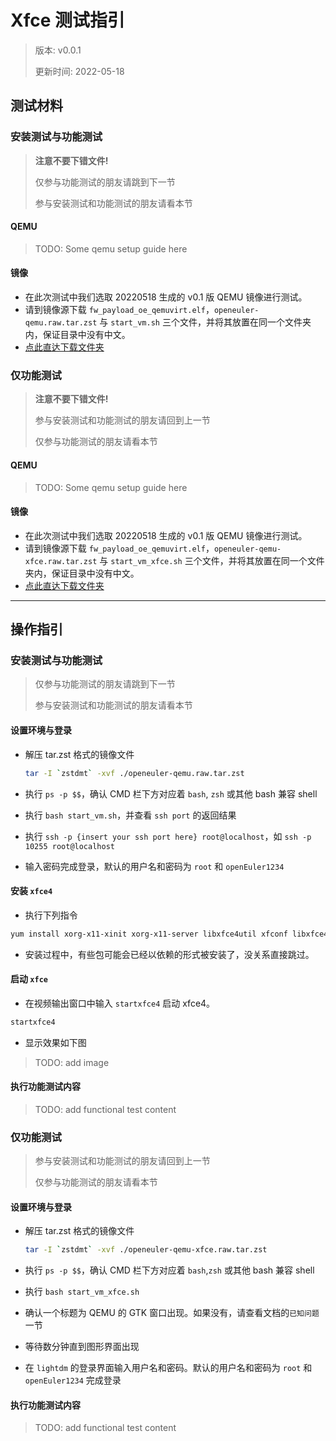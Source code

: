 # Xfce 测试指引

> 版本: v0.0.1
>
> 更新时间: 2022-05-18

## 测试材料

### 安装测试与功能测试

> **注意不要下错文件!**
>
> 仅参与功能测试的朋友请跳到下一节
>
> 参与安装测试和功能测试的朋友请看本节

#### QEMU

  > TODO: Some qemu setup guide here

#### 镜像

- 在此次测试中我们选取 20220518 生成的 v0.1 版 QEMU 镜像进行测试。
- 请到镜像源下载 `fw_payload_oe_qemuvirt.elf`，`openeuler-qemu.raw.tar.zst` 与 `start_vm.sh` 三个文件，并将其放置在同一个文件夹内，保证目录中没有中文。
- [点此直达下载文件夹](https://mirror.iscas.ac.cn/openeuler-sig-riscv/openEuler-RISC-V/compose/20220518/v0.1/QEMU/)

### 仅功能测试

> **注意不要下错文件!**
>
> 参与安装测试和功能测试的朋友请回到上一节
>
> 仅参与功能测试的朋友请看本节

#### QEMU

  > TODO: Some qemu setup guide here

#### 镜像

- 在此次测试中我们选取 20220518 生成的 v0.1 版 QEMU 镜像进行测试。
- 请到镜像源下载 `fw_payload_oe_qemuvirt.elf`，`openeuler-qemu-xfce.raw.tar.zst` 与 `start_vm_xfce.sh` 三个文件，并将其放置在同一个文件夹内，保证目录中没有中文。
- [点此直达下载文件夹](https://mirror.iscas.ac.cn/openeuler-sig-riscv/openEuler-RISC-V/compose/20220518/v0.1/QEMU/)

-----

## 操作指引

### 安装测试与功能测试

> 仅参与功能测试的朋友请跳到下一节
>
> 参与安装测试和功能测试的朋友请看本节

#### 设置环境与登录

- 解压 tar.zst 格式的镜像文件

  ```bash
  tar -I `zstdmt` -xvf ./openeuler-qemu.raw.tar.zst
  ```

- 执行 `ps -p $$`，确认 CMD 栏下方对应着 `bash`, `zsh` 或其他 bash 兼容 shell
- 执行 `bash start_vm.sh`，并查看 `ssh port` 的返回结果
- 执行 `ssh -p {insert your ssh port here} root@localhost`，如 `ssh -p 10255 root@localhost`
- 输入密码完成登录，默认的用户名和密码为 `root` 和 `openEuler1234`

#### 安装 `xfce4`

- 执行下列指令

```bash
yum install xorg-x11-xinit xorg-x11-server libxfce4util xfconf libxfce4ui exo garcon thunar thunar-volman tumbler xfce4-appfinder xfce4-panel xfce4-power-manager xfce4-settings xfdesktop xfwm4 xfce4-session xfce4-terminal -y
```

- 安装过程中，有些包可能会已经以依赖的形式被安装了，没关系直接跳过。


#### 启动 `xfce`

- 在视频输出窗口中输入 `startxfce4` 启动 xfce4。

```bash
startxfce4
```

- 显示效果如下图

> TODO: add image

#### 执行功能测试内容

> TODO: add functional test content

### 仅功能测试

> 参与安装测试和功能测试的朋友请回到上一节
>
> 仅参与功能测试的朋友请看本节

#### 设置环境与登录

- 解压 tar.zst 格式的镜像文件

  ```bash
  tar -I `zstdmt` -xvf ./openeuler-qemu-xfce.raw.tar.zst
  ```

- 执行 `ps -p $$`，确认 CMD 栏下方对应着 `bash`,`zsh` 或其他 bash 兼容 shell
- 执行 `bash start_vm_xfce.sh`
- 确认一个标题为 QEMU 的 GTK 窗口出现。如果没有，请查看文档的`已知问题`一节
- 等待数分钟直到图形界面出现
- 在 `lightdm` 的登录界面输入用户名和密码。默认的用户名和密码为 `root` 和 `openEuler1234` 完成登录

#### 执行功能测试内容

> TODO: add functional test content
